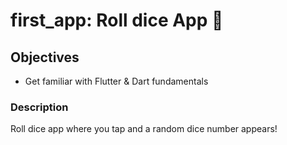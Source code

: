 # first_app: Roll dice App 🎲

## Objectives

- Get familiar with Flutter & Dart fundamentals

### Description

Roll dice app where you tap and a random dice number appears!
